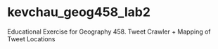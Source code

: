 # kevchau_geog458_lab2
Educational Exercise for Geography 458. Tweet Crawler + Mapping of Tweet Locations

